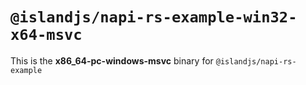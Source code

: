 # `@islandjs/napi-rs-example-win32-x64-msvc`

This is the **x86_64-pc-windows-msvc** binary for `@islandjs/napi-rs-example`
